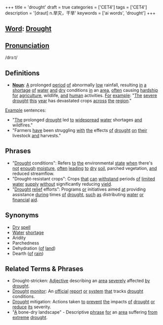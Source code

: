 +++
title = 'drought'
draft = true
categories = ['CET4']
tags = ['CET4']
description = '[draut] n.旱灾，干旱'
keywords = ['ai words', 'drought']
+++

## [Word](/post/word/): [Drought](/post/drought/)

## [Pronunciation](/post/pronunciation/)
/drɔːt/

## Definitions
- **[Noun](/post/noun/)**: [A](/post/a/) prolonged [period](/post/period/) [of](/post/of/) abnormally [low](/post/low/) rainfall, resulting [in](/post/in/) [a](/post/a/) [shortage](/post/shortage/) [of](/post/of/) [water](/post/water/) [and](/post/and/) [dry](/post/dry/) conditions [in](/post/in/) an [area](/post/area/), [often](/post/often/) causing [hardship](/post/hardship/) [for](/post/for/) [agriculture](/post/agriculture/), wildlife, [and](/post/and/) [human](/post/human/) activities. [For](/post/for/) [example](/post/example/): "[The](/post/the/) [severe](/post/severe/) [drought](/post/drought/) [this](/post/this/) [year](/post/year/) has devastated crops [across](/post/across/) [the](/post/the/) [region](/post/region/)."

[Example](/post/example/) sentences:
- "[The](/post/the/) prolonged [drought](/post/drought/) led [to](/post/to/) [widespread](/post/widespread/) [water](/post/water/) shortages [and](/post/and/) wildfires."
- "Farmers [have](/post/have/) been struggling [with](/post/with/) [the](/post/the/) effects [of](/post/of/) [drought](/post/drought/) [on](/post/on/) [their](/post/their/) livestock [and](/post/and/) harvests."

## Phrases
- "[Drought](/post/drought/) conditions": Refers [to](/post/to/) [the](/post/the/) environmental [state](/post/state/) [when](/post/when/) there's [not](/post/not/) [enough](/post/enough/) [moisture](/post/moisture/), [often](/post/often/) [leading](/post/leading/) [to](/post/to/) [dry](/post/dry/) [soil](/post/soil/), parched vegetation, [and](/post/and/) reduced streamflow.
- "Drought-resistant crops": Crops [that](/post/that/) [can](/post/can/) [withstand](/post/withstand/) periods [of](/post/of/) [limited](/post/limited/) [water](/post/water/) [supply](/post/supply/) [without](/post/without/) significantly reducing [yield](/post/yield/).
- "[Drought](/post/drought/) [relief](/post/relief/) efforts": Programs [or](/post/or/) initiatives aimed [at](/post/at/) providing assistance [during](/post/during/) times [of](/post/of/) [drought](/post/drought/), [such](/post/such/) [as](/post/as/) distributing [water](/post/water/) [or](/post/or/) [financial](/post/financial/) [aid](/post/aid/).

## Synonyms
- [Dry](/post/dry/) [spell](/post/spell/)
- [Water](/post/water/) [shortage](/post/shortage/)
- Aridity
- Parchedness
- Dehydration ([of](/post/of/) [land](/post/land/))
- Dearth ([of](/post/of/) [rain](/post/rain/)) 

## Related Terms & Phrases
- Drought-stricken: [Adjective](/post/adjective/) describing an [area](/post/area/) [severely](/post/severely/) affected [by](/post/by/) [drought](/post/drought/).
- [Drought](/post/drought/) [monitor](/post/monitor/): An [official](/post/official/) [report](/post/report/) [or](/post/or/) [system](/post/system/) [that](/post/that/) tracks [drought](/post/drought/) conditions.
- [Drought](/post/drought/) mitigation: Actions taken [to](/post/to/) [prevent](/post/prevent/) [the](/post/the/) impacts [of](/post/of/) [drought](/post/drought/) [or](/post/or/) [reduce](/post/reduce/) [its](/post/its/) severity.
- "[A](/post/a/) bone-dry landscape" - Descriptive [phrase](/post/phrase/) [for](/post/for/) an [area](/post/area/) suffering [from](/post/from/) [extreme](/post/extreme/) [drought](/post/drought/).
